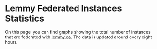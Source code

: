 # Lemmy Federated Instances Statistics

On this page, you can find graphs showing the total number of instances that are federated with [lemmy.ca](https://lemmy.ca). The data is updated around every eight hours.

<ImageGallery
  title="Past 2 weeks"
  :directUrls="[getImageUrl('instances', '2w')]"
  layout="vertical"
/>

<ImageGallery
  title="Past 6 months"
  :directUrls="[getImageUrl('instances', '6m')]"
  layout="vertical"
/>

<ImageGallery
  title="Past year"
  :directUrls="[getImageUrl('instances', '1y')]"
  layout="vertical"
/>

<ImageGallery
  title="Past 2 years"
  :directUrls="[getImageUrl('instances', '2y')]"
  layout="vertical"
/>











<script setup>
import { useData } from 'vitepress'
import { computed } from 'vue'

const { isDark } = useData()

const BASE_URL = 'https://data.fedecan.ca/images'

const IMAGES = {
  instances: {
      '2w': 'instances-2w',
      '6m': 'instances-6m',
      '1y': 'instances-1y',
      '2y': 'instances-2y'
  }
}

const getImageUrl = computed(() => (type, duration) => {
  const baseName = IMAGES[type]?.[duration]
  if (!baseName) return null
  
  return `${BASE_URL}/${baseName}-${isDark.value ? 'dark' : 'light'}.png`
})
</script>
